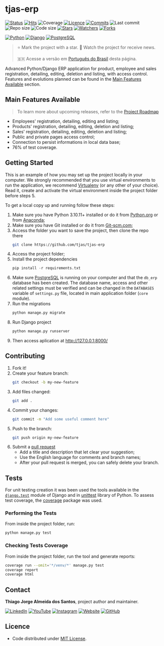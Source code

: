 # tjas-erp

[![Status](https://img.shields.io/badge/status-active-brightgreen.svg?label=Status)](./README.md)
[![Hits](https://hits.seeyoufarm.com/api/count/incr/badge.svg?url=https%3A%2F%2Fgithub.com%2Ftjas%2Ftjas-erp&count_bg=%2379C83D&title_bg=%23555555&title=Hits&edge_flat=false)](https://hits.seeyoufarm.com)
![Coverage](https://img.shields.io/badge/coverage-76%25-yellow?label=Test%20coverage)
[![Licence](https://img.shields.io/github/license/tjas/tjas-erp?color=orange&label=Licence)](https://github.com/tjas/tjas-erp/blob/master/LICENCE)
[![Commits](https://img.shields.io/github/commit-activity/t/tjas/tjas-erp?label=Commits)](https://github.com/tjas/tjas-erp/graphs/commit-activity)
![Last commit](https://img.shields.io/github/last-commit/tjas/tjas-erp?color=blue&label=Last%20commit)
![Repo size](https://img.shields.io/github/repo-size/tjas/tjas-erp?color=888888&label=Repo%20size)
![Code size](https://img.shields.io/github/languages/code-size/tjas/tjas-erp?color=888888&label=Code%20size)
[![Stars](https://img.shields.io/github/stars/tjas/tjas-erp?color=blue&label=Stars)](https://github.com/tjas/tjas-erp/stargazers)
[![Watchers](https://img.shields.io/github/watchers/tjas/tjas-erp?color=blue&label=Watchers)](https://github.com/tjas/tjas-erp/watchers)
[![Forks](https://img.shields.io/github/forks/tjas/tjas-erp?color=blue&label=Forks)](https://github.com/tjas/tjas-erp/forks)

[![Python](https://img.shields.io/badge/python-v3.10.11-darkgreen?label=Python)](https://www.python.org/)
[![Django](https://img.shields.io/badge/django-v4.2.1-green?label=Djando)](https://www.djangoproject.com/)
[![PostgreSQL](https://img.shields.io/badge/postgresql-v15.3.0-blue?label=PostgreSQL)](https://www.postgresql.org/)

> ⭐ Mark the project with a star. 👀 Watch the project for receive news.
>
> 🇧🇷 Acesse a versão em [Português do Brasil](./README_pt-br.md) desta página.
<!-- >
> 🌐 Access my personal website: [thiago-tjas.com](http://thiago-tjas.com/) -->

Advanced Python/Django ERP application for product, employee and sales registration, detailing, editing, deletion and listing, with access control. Features and evolutions planned can be found in the [Main Features Available](#main-features-available) section.

<!-- 
## Build With

* Python 3.10.11
* Django 4.2.1
* PostgreSQL 15.3.0 
-->

## Main Features Available

> To learn more about upcoming releases, refer to the [Project Roadmap](https://github.com/users/tjas/projects/2/views/1)

* Employees' registration, detailing, editing and listing;
* Products' registration, detailing, editing, deletion and listing;
* Sales' registration, detailing, editing, deletion and listing;
* Public and private pages access control;
* Connection to persist informations in local data base;
* 76% of test coverage.

<!-- 
* Create rich user interface with [Bootstrap](https://getbootstrap.com/);
* Create new product, employee and sale's fields and categories;
* Create products' stock control;
* Create stores' registration, detailing, editing, deletion and listing;
* Create link between stores and employees;
* Create stores' public and restrict access pages;
* Create customers' registration, detailing, editing and listing;
* Create customers' rich shopping page;
* Create customers' shopping cart;
* Create customers' following store list;
* Create customers' favorites list;
* Create customers' purchase history page;
* Create customers' shipping address page;
* Create customers' payment method page;
* Create purchase steps with payment method and delivery address;
* Create pagination in listing views;
* Create filters in listing views;
* Create translation to other languages. 
-->

## Getting Started

This is an example of how you may set up the project locally in your computer. We strongly recommended that you use virtual environments to run the application, we recommend [Virtualenv](https://virtualenv.pypa.io/en/latest/) (or any other of your choice). Read it, create and activate the virtual environment inside the project folder before steps 5.

To get a local copy up and running follow these steps:

1. Make sure you have Python 3.10.11+ installed or do it from [Python.org](https://www.python.org/) or from [Anaconda](https://www.anaconda.com/);
2. Make sure you have Git installed or do it from [Git-scm.com](https://git-scm.com/);
3. Access the folder you want to save the project, then clone the repo there
    ```sh
    git clone https://github.com/tjas/tjas-erp
    ```
4. Access the project folder;
5. Install the project dependencies
   ```py
   pip install -r requirements.txt
   ```
6. Make sure [PostgreSQL](https://www.postgresql.org/) is running on your computer and that the ```db_erp``` database has been created. The database name, access and other related settings must be verified and can be changed in the ```DATABASES``` variable of ```settings.py``` file, located in main application folder (```core``` module).
7. Run the migrations
    ```py
    python manage.py migrate
    ```
8. Run Django project
    ```py
    python manage.py runserver
    ```
9. Then access aplication at <http://127.0.0.1:8000/>

## Contributing
<!-- > Adapted from the ["Flappy Bird: Dev Soutinho"](https://github.com/omariosouto/flappy-bird-devsoutinho/blob/master/CONTRIBUTING.md) project. -->

1. Fork it!
2. Create your feature branch:
    ```sh
    git checkout -b my-new-feature
    ```
3. Add files changed:
    ```sh
    git add .
    ```
4. Commit your changes:
    ```sh
    git commit -m "Add some useful comment here"
    ```
5. Push to the branch:
    ```sh
    git push origin my-new-feature
    ```
6. Submit a [pull request](https://docs.github.com/en/pull-requests/collaborating-with-pull-requests/proposing-changes-to-your-work-with-pull-requests/creating-a-pull-request)
    * Add a title and description that let clear your suggestion;
    * Use the English language for comments and branch names;
    * After your pull request is merged, you can safely delete your branch.

## Tests

For unit testing creation it was been used the tools available in the [```django.test```](https://docs.djangoproject.com/pt-br/4.2/topics/testing/) module of Django and in [unittest](https://docs.python.org/3/library/unittest.html) library of Python. To assess test coverage, the [coverage](https://pypi.org/project/coverage/) package was used.

### Performing the Tests

From inside the project folder, run:

```sh
python manage.py test
```

### Checking Tests Coverage

From inside the project folder, run the tool and generate reports:

```sh
coverage run --omit='*/venv/*' manage.py test
coverage report
coverage html
```

## Contact

**Thiago Jorge Almeida dos Santos**, project author and maintainer.

[![LinkedIn](https://img.shields.io/badge/-LinkedIn-blue?style=flat-square&logoColor=white&link=https://www.linkedin.com/in/thiago-tjas)](https://www.linkedin.com/in/thiago-tjas) [![YouTube](https://img.shields.io/badge/-YouTube-FF0000?style=flat-square&logoColor=white&link=https://www.youtube.com/@thiago_tjas)](https://www.youtube.com/@thiago_tjas) [![Instagram](https://img.shields.io/badge/-Instagram-E4405F?style=flat-square&logoColor=white&link=https://www.instagram.com/thiago.tjas/)](https://www.instagram.com/thiago.tjas/) [![Website](https://img.shields.io/badge/-Website-888888?style=flat-square&logoColor=white&link=http://thiago-tjas.com/)](http://thiago-tjas.com/) [![GitHub](https://img.shields.io/badge/-GitHub-555555?style=flat-square&logoColor=white&link=https://github.com/tjas)](https://github.com/tjas)

## Licence

* Code distributed under [MIT License](https://github.com/tjas/tjas-erp/blob/master/LICENCE).

